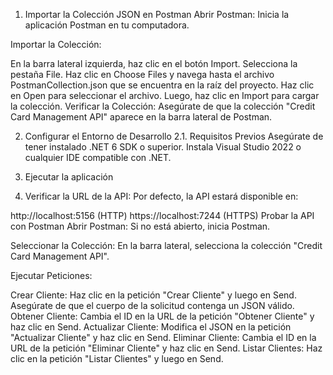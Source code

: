 1. Importar la Colección JSON en Postman
Abrir Postman: Inicia la aplicación Postman en tu computadora.

Importar la Colección:

En la barra lateral izquierda, haz clic en el botón Import.
Selecciona la pestaña File.
Haz clic en Choose Files y navega hasta el archivo PostmanCollection.json que se encuentra en la raíz del proyecto.
Haz clic en Open para seleccionar el archivo.
Luego, haz clic en Import para cargar la colección.
Verificar la Colección: Asegúrate de que la colección "Credit Card Management API" aparece en la barra lateral de Postman.

2. Configurar el Entorno de Desarrollo
2.1. Requisitos Previos
Asegúrate de tener instalado .NET 6 SDK o superior.
Instala Visual Studio 2022 o cualquier IDE compatible con .NET.

3. Ejecutar la aplicación
4. Verificar la URL de la API: Por defecto, la API estará disponible en:

http://localhost:5156 (HTTP)
https://localhost:7244 (HTTPS)
Probar la API con Postman
Abrir Postman: Si no está abierto, inicia Postman.

Seleccionar la Colección: En la barra lateral, selecciona la colección "Credit Card Management API".

Ejecutar Peticiones:

Crear Cliente: Haz clic en la petición "Crear Cliente" y luego en Send. Asegúrate de que el cuerpo de la solicitud contenga un JSON válido.
Obtener Cliente: Cambia el ID en la URL de la petición "Obtener Cliente" y haz clic en Send.
Actualizar Cliente: Modifica el JSON en la petición "Actualizar Cliente" y haz clic en Send.
Eliminar Cliente: Cambia el ID en la URL de la petición "Eliminar Cliente" y haz clic en Send.
Listar Clientes: Haz clic en la petición "Listar Clientes" y luego en Send.
